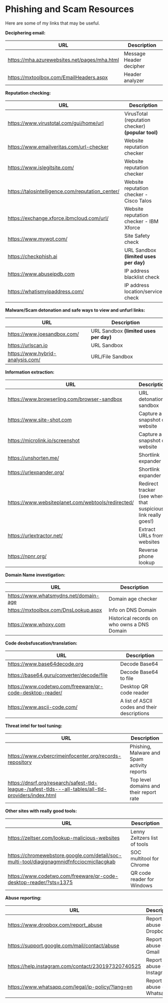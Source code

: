 # Phishing and Scam Resources

Here are some of my links that may be useful.

**Deciphering email:**
 
| URL         | Description     |
|--------------|-----------|
| https://mha.azurewebsites.net/pages/mha.html      | Message Header decipher  |
| https://mxtoolbox.com/EmailHeaders.aspx | Header analyzer |  

**Reputation checking:**

| URL         | Description     |
|--------------|-----------|
| https://www.virustotal.com/gui/home/url | VirusTotal (reputation checker) **(popular tool)** |
| https://www.emailveritas.com/url-checker | Website reputation checker |
| https://www.islegitsite.com/ | Website reputation checker | 
| https://talosintelligence.com/reputation_center/ | Website reputation checker - Cisco Talos |
| https://exchange.xforce.ibmcloud.com/url/ | Website reputation checker - IBM Xforce |
| https://www.mywot.com/ | Site Safety check |
| https://checkphish.ai | URL Sandbox **(limited uses per day)** |
| https://www.abuseipdb.com | IP address blacklist check |
| https://whatismyipaddress.com/ | IP address location/service check |

**Malware/Scam detonation and safe ways to view and unfurl links:**

| URL         | Description     |
|--------------|-----------|
| https://www.joesandbox.com/ | URL Sandbox **(limited uses per day)** |
| https://urlscan.io | URL Sandbox |
| https://www.hybrid-analysis.com/ | URL/File Sandbox |

**Information extraction:**  

| URL         | Description     |
|--------------|-----------|
| https://www.browserling.com/browser-sandbox | URL detonation sandbox  |
| https://www.site-shot.com | Capture a snapshot of website |
| https://microlink.io/screenshot | Capture a snapshot of website |
| https://unshorten.me/ | Shortlink expander |
| https://urlexpander.org/ | Shortlink expander |
| https://www.websiteplanet.com/webtools/redirected/ | Redirect tracker (see where that suspicious link really goes!) |
| https://urlextractor.net/ | Extract URLs from websites |
| https://npnr.org/ | Reverse phone lookup |

**Domain Name investigation:**

| URL         | Description     |
|--------------|-----------|
| https://www.whatsmydns.net/domain-age | Domain age checker |
| https://mxtoolbox.com/DnsLookup.aspx | Info on DNS Domain |
| https://www.whoxy.com |  Historical records on who owns a DNS Domain  |

**Code deobsfuscation/translation:**

| URL         | Description     |
|--------------|-----------|
| https://www.base64decode.org | Decode Base64 |
| https://base64.guru/converter/decode/file | Decode Base64 to file |
| https://www.codetwo.com/freeware/qr-code-desktop-reader/ | Desktop QR code reader |
| https://www.ascii-code.com/ | A list of ASCII codes and their descriptions |

**Threat intel for tool tuning:**

| URL         | Description     |
|--------------|-----------|
| https://www.cybercrimeinfocenter.org/records-repository | Phishing, Malware and Spam activity reports |
| https://dnsrf.org/research/safest-tld-league-/safest-tlds---all-tables/all-tld-providers/index.html | Top level domains and their report rate |


**Other sites with really good tools:**

| URL         | Description     |
|--------------|-----------|
| https://zeltser.com/lookup-malicious-websites | Lenny Zeltzers list of tools | 
| https://chromewebstore.google.com/detail/soc-multi-tool/diagjgnagmnjdfnfcciocmjcllacgkab | SOC multitool for Chrome |
| https://www.codetwo.com/freeware/qr-code-desktop-reader/?sts=1375 | QR code reader for Windows |

**Abuse reporting:**

| URL         | Description     |
|--------------|-----------|
| https://www.dropbox.com/report_abuse | Report abuse - Dropbox |
| https://support.google.com/mail/contact/abuse | Report abuse - Gmail |
| https://help.instagram.com/contact/230197320740525 | Report abuse - Instagram | 
| https://www.whatsapp.com/legal/ip-policy/?lang=en  | Report abuse - Whatsapp | 
